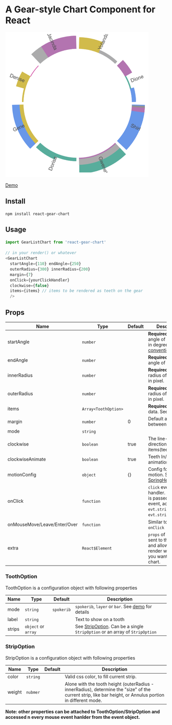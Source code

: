 # A Gear-style Chart Component for React

![sample](./img/sample.png)

[Demo](https://noru.github.io/react-gear-chart/storybook-static/index.html)

## Install

```
npm install react-gear-chart
```

## Usage

```javascript
import GearListChart from 'react-gear-chart'

// in your render() or whatever
<GearListChart 
  startAngle={110} endAngle={250} 
  outerRadius={300} innerRadius={200}
  margin={7}
  onClick={yourClickHandler}
  clockwise={false}
  items={items} // items to be rendered as teeth on the gear
  />
```

## Props

Name | Type |Default| Description
--------- | ---- | ------|-----------
startAngle | `number`| | **Required**. Start angle of your chart in degree with [this convention](https://en.wikipedia.org/wiki/Polar_coordinate_system#/media/File:Polar_graph_paper.svg)
endAngle | `number` | | **Required**. End angle of your chart.
innerRadius | `number` | | **Required**. Inner radius of your chart in pixel.
outerRadius | `number` | | **Required**. Outer radius of your chart in pixel.
items | `Array<ToothOption>` | | **Required**. Chart data. See [Strip](#ToothOption)
margin | `number` | 0 | Default angle between teeth.
mode | `string` | 
clockwise | `boolean` | true | The line-up direction of your items(teeth).
clockwiseAnimate | `boolean` | true | Teeth In/out animation direction. 
motionConfig | `object` | {} | Config for react-motion. See [SpringHelperConfig](https://github.com/chenglou/react-motion#helpers)
onClick | `function` | | `click` event handler. Strip data is passed with the event, access it by `evt.stripData` & `evt.strips`
onMouseMove/Leave/Enter/Over | `function` | | Similar to prop `onClick`
extra | `React$Element` | | `props` of a tooth is sent to this function and allow you to render whatever you want over the chart. 


### ToothOption

ToothOption is a configuration object with following properties

Name | Type |Default| Description
--------- | ---- | ------|-----------
mode | `string` | `spokerib` | `spokerib`, `layer` or `bar`. See [demo](https://github.build.ge.com/pages/foundry-sh/dew-gear-chart/storybook-static/index.html) for details
label | `string` | | Text to show on a tooth
strips | `object` or `array` | | See [StripOption](#StripOption). Can be a single `StripOption` or an array of `StripOption`

### StripOption

StripOption is a configuration object with following properties

Name | Type |Default| Description
--------- | ---- | ------|-----------
color | `string` |  | Valid css color, to fill current strip. 
weight | `nubmer` | | Alone with the tooth height (outerRadius - innerRadius), determine the "size" of the current strip, like bar height, or Annulus portion in different mode. 

**Note: other properties can be attached to ToothOption/StripOption and accessed n every mouse event hanlder from the event object.**